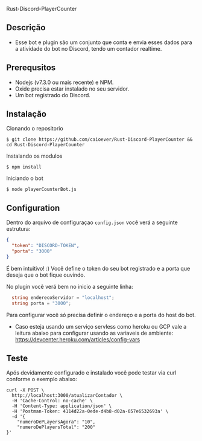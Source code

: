 
Rust-Discord-PlayerCounter

## Descrição

- Esse bot e plugin são um conjunto que conta e envia esses dados para a atividade do bot no Discord, tendo um contador realtime.

## Prerequsitos

- Nodejs (v7.3.0 ou mais recente) e NPM.
- Oxide precisa estar instalado no seu servidor.
- Um bot registrado do Discord.

## Instalação

Clonando o repositorio

`$ git clone https://github.com/caioever/Rust-Discord-PlayerCounter && cd Rust-Discord-PlayerCounter`

Instalando os modulos

`$ npm install`

Iniciando o bot

`$ node playerCounterBot.js`

## Configuration
Dentro do arquivo de configuraçao `config.json` você verá a seguinte estrutura:

```json
{
  "token": "DISCORD-TOKEN",
  "porta": "3000"
}
```

É bem intuitivo! :) Você define o token do seu bot registrado e a porta que deseja que o bot fique ouvindo.

No plugin você verá bem no inicio a seguinte linha:
```cs
  string enderecoServidor = "localhost";
  string porta = "3000";
```
Para configurar você só precisa definir o endereço e a porta do host do bot.

- Caso esteja usando um serviço servless como heroku ou GCP vale a leitura abaixo para configurar usando as variaveis de ambiente:
https://devcenter.heroku.com/articles/config-vars

## Teste
Após devidamente configurado e instalado você pode testar via curl conforme o exemplo abaixo:
```curl
curl -X POST \
  http://localhost:3000/atualizarContador \
  -H 'Cache-Control: no-cache' \
  -H 'Content-Type: application/json' \
  -H 'Postman-Token: 4114d22a-0ede-d4b8-d02a-657e6532693a' \
  -d '{
	"numeroDePLayersAgora": "10",
	"numeroDePlayersTotal": "200"
}'
```
